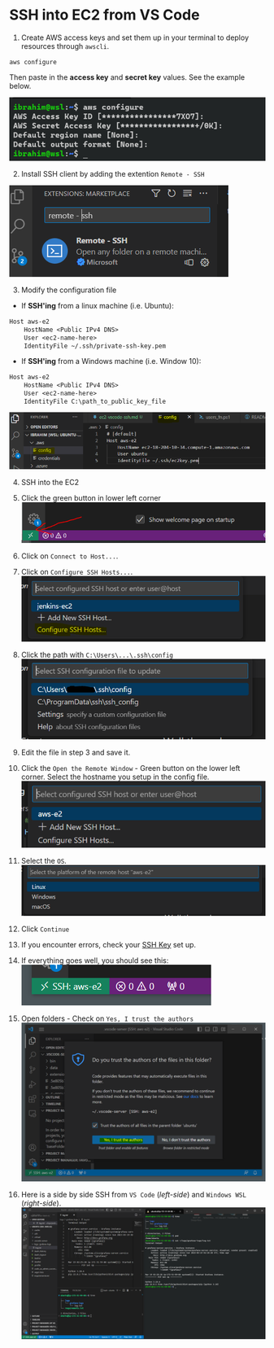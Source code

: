 # SSH into EC2 from VS Code

1. Create AWS access keys and set them up in your terminal to deploy resources through `awscli`.
```
aws configure
```
Then paste in the **access key** and **secret key** values. See the example below.

![](./images/ssh1.PNG)

2. Install SSH client by adding the extention `Remote - SSH`

![](./images/ssh2.PNG)

3. Modify the configuration file
* If **SSH'ing** from a linux machine (i.e. Ubuntu):
```
Host aws-e2
    HostName <Public IPv4 DNS>
    User <ec2-name-here>
    IdentityFile ~/.ssh/private-ssh-key.pem
```
* If **SSH'ing** from a Windows machine (i.e. Window 10):
```
Host aws-e2
    HostName <Public IPv4 DNS>
    User <ec2-name-here>
    IdentityFile C:\path_to_public_key_file
```

![](./images/ssh3.PNG)

4. SSH into the EC2
5. Click the green button in lower left corner
![](./images/ssh4.PNG)

6. Click on `Connect to Host...`.
7. Click on `Configure SSH Hosts...`.
![](./images/ssh7.PNG)

8. Click the path with `C:\Users\...\.ssh\config`
![](./images/ssh8.PNG)

9. Edit the file in step 3 and save it.
10. Click the `Open the Remote Window` - Green button on the lower left corner. Select the hostname you setup in the config file.
![](./images/ssh9.PNG)

11. Select the `OS`.
![](./images/ssh10.PNG)

12. Click `Continue`

13. If you encounter errors, check your [SSH Key](https://www.baeldung.com/linux/ssh-key-format-issues-invalid-format-error) set up.

14. If everything goes well, you should see this:
![](./images/ssh11.PNG)

15. Open folders - Check on `Yes, I trust the authors`
![](./images/ssh12.PNG)

16. Here is a side by side SSH from `VS Code` (*left-side*) and `Windows WSL` (*right-side*).
![](./images/ssh13.PNG)

